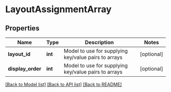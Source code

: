 # LayoutAssignmentArray

## Properties
Name | Type | Description | Notes
------------ | ------------- | ------------- | -------------
**layout_id** | **int** | Model to use for supplying key/value pairs to arrays | [optional] 
**display_order** | **int** | Model to use for supplying key/value pairs to arrays | [optional] 

[[Back to Model list]](../README.md#documentation-for-models) [[Back to API list]](../README.md#documentation-for-api-endpoints) [[Back to README]](../README.md)


